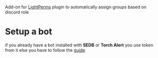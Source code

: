 Add-on for [LightPerms](https://torchapi.com/plugins/view/?guid=5c3f35b3-ac9d-486f-8559-f931536c6700) plugin to automatically assign groups based on discord role

# Setup a bot

if you already have a bot installed with **SEDB** or **Torch Alert** you use token from it else you have to follow the [guide](https://goo.gl/5Do8LJ)